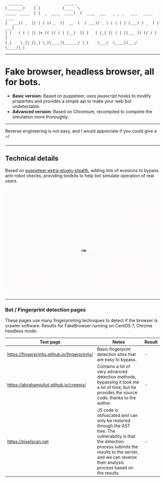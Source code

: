 
     _______      _            ______                                          
    (_______)    | |          (____  \                                         
    _____  ____  | |  _  ____  ____)  )  ____  ___   _ _ _   ___   ____   ____
    |  ___)/ _  || | / )/ _  )|  __  (  / ___)/ _ \ | | | | /___) / _  ) / ___)
    | |   ( ( | || |< (( (/ / | |__)  )| |   | |_| || | | ||___ |( (/ / | |    
    |_|    \_||_||_| \_)\____)|______/ |_|    \___/  \____|(___/  \____)|_|

-----

# Fake browser, headless browser, all for bots.

* **Basic version:**
Based on puppeteer, uses javascript hooks to modify properties and provides a simple api to make your web bot undetectable.
* **Advanced version:**
Based on Chromium, recompiled to complete the simulation more thoroughly.

-----

Reverse engineering is not easy, and I would appreciate if you could give a ⭐!

-----

## Technical details

Based on [puppeteer-extra-plugin-stealth](https://github.com/berstend/puppeteer-extra/tree/master/packages/puppeteer-extra-plugin-stealth), adding lots of evasions to bypass anti-robot checks, providing toolkits to help bot simulate operation of real users.

![](doc/fakebrowser-demo.gif)

-----

### Bot / Fingerprint detection pages

These pages use many fingerprinting techniques to detect if the browser is crawler software.
Results for FakeBrowser running on CentOS 7, Chrome headless mode:

| Test page | Notes | Result |
| - | - | - |
| https://fingerprintjs.github.io/fingerprintjs/ | Basic fingerprint detection sites that are easy to bypass. | - |
| https://abrahamjuliot.github.io/creepjs/ | Contains a lot of very advanced detection methods, bypassing it took me a lot of time, but he provides the source code, thanks to the author | - |
| https://pixelscan.net | JS code is obfuscated and can only be restored through the AST tree. The vulnerability is that the detection process submits the results to the server, and we can reverse their analysis process based on the results. | - |

